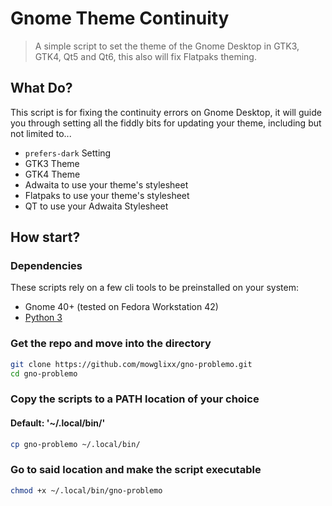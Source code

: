 # Gnome Theme Continuity

> A simple script to set the theme of the Gnome Desktop in GTK3, GTK4, Qt5 and Qt6, this also will fix Flatpaks theming.

## What Do?

This script is for fixing the continuity errors on Gnome Desktop, it will guide you through setting all the fiddly bits for updating your theme, including but not limited to... 

- `prefers-dark` Setting
- GTK3 Theme
- GTK4 Theme
- Adwaita to use your theme's stylesheet
- Flatpaks to use your theme's stylesheet
- QT to use your Adwaita Stylesheet

## How start?

### Dependencies

These scripts rely on a few cli tools to be preinstalled on your system:

- Gnome 40+ (tested on Fedora Workstation 42)
- [Python 3](https://www.python.org/downloads/)

### Get the repo and move into the directory
```sh
git clone https://github.com/mowglixx/gno-problemo.git
cd gno-problemo
```

### Copy the scripts to a PATH location of your choice
#### Default: '~/.local/bin/'
```sh
cp gno-problemo ~/.local/bin/
```

### Go to said location and make the script executable
```sh
chmod +x ~/.local/bin/gno-problemo
```
